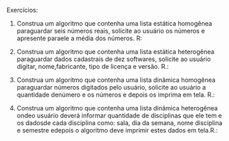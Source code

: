 Exercícios:
1) Construa um algoritmo que contenha uma lista estática homogênea paraguardar seis números reais, solicite ao usuário os números e apresente paraele a média dos números.
R:

2) Construa um algoritmo que contenha uma lista estática heterogênea paraguardar dados cadastrais de dez softwares, solicite ao usuário digitar, nome,fabricante, tipo de licença e versão.
R.:

3) Construa um algoritmo que contenha uma lista dinâmica homogênea paraguardar números digitados pelo usuário, solicite ao usuário a quantidade denúmero e os números e depois os imprima em tela.
R.:

4) Construa um algoritmo que contenha uma lista dinâmica heterogênea ondeo usuário deverá informar quantidade de disciplinas que ele tem e os dadosde cada disciplina como: sala, dia da semana, nome disciplina e semestre edepois o algoritmo deve imprimir estes dados em tela.R.: